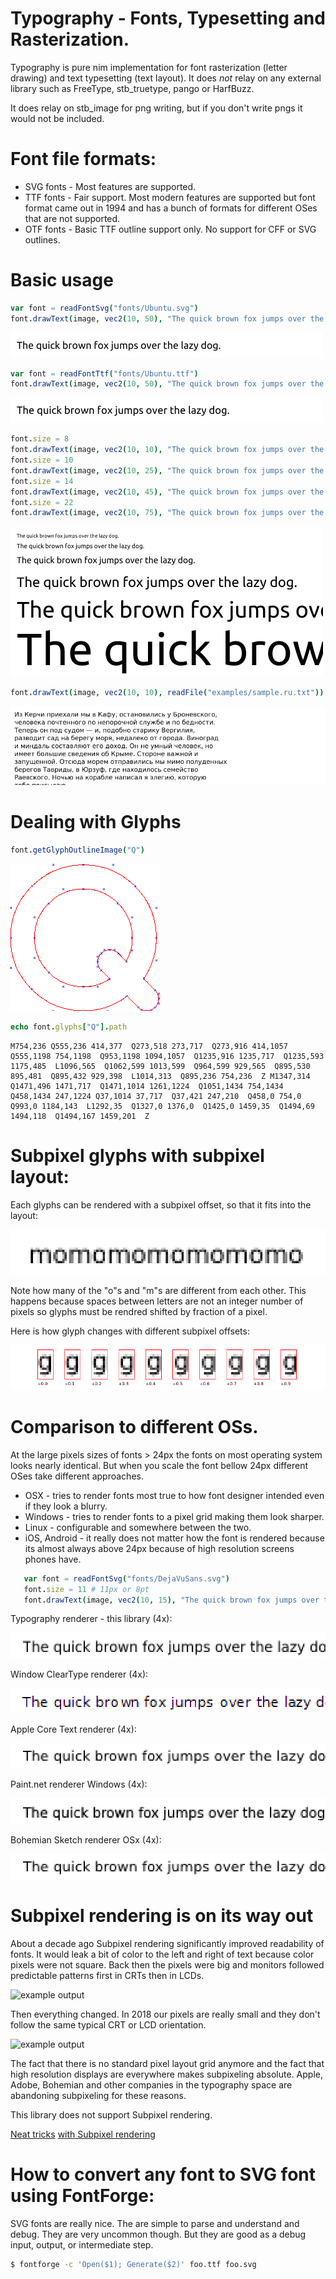 # Typography - Fonts, Typesetting and Rasterization.

Typography is pure nim implementation for font rasterization (letter drawing) and text typesetting (text layout). It does *not* relay on any external library such as FreeType, stb_truetype, pango or HarfBuzz.

It does relay on stb_image for png writing, but if you don't write pngs it would not be included.


# Font file formats:
* SVG fonts - Most features are supported.
* TTF fonts - Fair support. Most modern features are supported but font format came out in 1994 and has a bunch of formats for different OSes that are not supported.
* OTF fonts - Basic TTF outline support only. No support for CFF or SVG outlines.

# Basic usage

```nim
var font = readFontSvg("fonts/Ubuntu.svg")
font.drawText(image, vec2(10, 50), "The quick brown fox jumps over the lazy dog.")
```

![example output](tests/basicSvg.png?raw=true)

```nim
var font = readFontTtf("fonts/Ubuntu.ttf")
font.drawText(image, vec2(10, 50), "The quick brown fox jumps over the lazy dog.")
```

![example output](tests/basicTtf.png?raw=true)

```nim
font.size = 8
font.drawText(image, vec2(10, 10), "The quick brown fox jumps over the lazy dog.")
font.size = 10
font.drawText(image, vec2(10, 25), "The quick brown fox jumps over the lazy dog.")
font.size = 14
font.drawText(image, vec2(10, 45), "The quick brown fox jumps over the lazy dog.")
font.size = 22
font.drawText(image, vec2(10, 75), "The quick brown fox jumps over the lazy dog.")
```

![example output](tests/sizes.png?raw=true)

```nim
font.drawText(image, vec2(10, 10), readFile("examples/sample.ru.txt"))
```
![example output](tests/ru.png?raw=true)

# Dealing with Glyphs

```nim
font.getGlyphOutlineImage("Q")
```
![example output](tests/q.png?raw=true)

```nim
echo font.glyphs["Q"].path
```
```
M754,236 Q555,236 414,377  Q273,518 273,717  Q273,916 414,1057  Q555,1198 754,1198  Q953,1198 1094,1057  Q1235,916 1235,717  Q1235,593 1175,485  L1096,565  Q1062,599 1013,599  Q964,599 929,565  Q895,530 895,481  Q895,432 929,398  L1014,313  Q895,236 754,236  Z M1347,314  Q1471,496 1471,717  Q1471,1014 1261,1224  Q1051,1434 754,1434  Q458,1434 247,1224 Q37,1014 37,717  Q37,421 247,210  Q458,0 754,0  Q993,0 1184,143  L1292,35  Q1327,0 1376,0  Q1425,0 1459,35  Q1494,69 1494,118  Q1494,167 1459,201  Z
```

# Subpixel glyphs with subpixel layout:

Each glyphs can be rendered with a subpixel offset, so that it fits into the layout:

![example output](tests/subpixelpos.png?raw=true)

Note how many of the "o"s and "m"s are different from each other. This happens because spaces between letters are not an integer number of pixels so glyphs must be rendred shifted by fraction of a pixel.

Here is how glyph changes with different subpixel offsets:

![example output](tests/subpixelglyphs.png?raw=true)

# Comparison to different OSs.

At the large pixels sizes of fonts > 24px the fonts on most operating system looks nearly identical. But when you scale the font bellow 24px different OSes take different approaches.
* OSX - tries to render fonts most true to how font designer intended even if they look a blurry.
* Windows - tries to render fonts to a pixel grid making them look sharper.
* Linux - configurable and somewhere between the two.
* iOS, Android - it really does not matter how the font is rendered because its almost always above 24px because of high resolution screens phones have.

```nim
   var font = readFontSvg("fonts/DejaVuSans.svg")
   font.size = 11 # 11px or 8pt
   font.drawText(image, vec2(10, 15), "The quick brown fox jumps over the lazy dog.")
```

Typography renderer - this library (4x):

![example output](tests/scaledup.png?raw=true)

Window ClearType renderer (4x):

![example output](tests/notepadWindows.png?raw=true)

Apple Core Text renderer (4x):

![example output](tests/sketchMac.png?raw=true)

Paint.net renderer Windows (4x):

![example output](tests/paintNetWindows.png?raw=true)

Bohemian Sketch renderer OSx (4x):

![example output](tests/sketchMac.png?raw=true)


# Subpixel rendering is on its way out

About a decade ago Subpixel rendering significantly improved readability of fonts. It would leak a bit of color to the left and right of text because color pixels were not square. Back then the pixels were big and monitors followed predictable patterns first in CRTs then in LCDs.

![example output](https://upload.wikimedia.org/wikipedia/commons/5/57/Subpixel-rendering-RGB.png?raw=true)

Then everything changed. In 2018 our pixels are really small and they don't follow the same typical CRT or LCD orientation.

![example output](https://upload.wikimedia.org/wikipedia/commons/thumb/4/4d/Pixel_geometry_01_Pengo.jpg/220px-Pixel_geometry_01_Pengo.jpg)

The fact that there is no standard pixel layout grid anymore and the fact that high resolution displays are everywhere makes subpixeling absolute. Apple, Adobe, Bohemian and other companies in the typography space are abandoning subpixeling for these reasons.

This library does not support Subpixel rendering.

[Neat tricks](http://www.typophile.com/node/60577) [with Subpixel rendering](http://www.typophile.com/node/61920)

# How to convert any font to SVG font using FontForge:

SVG fonts are really nice. The are simple to parse and understand and debug. They are very uncommon though. But they are good as a debug input, output, or intermediate step.

```bash
$ fontforge -c 'Open($1); Generate($2)' foo.ttf foo.svg
```
